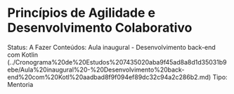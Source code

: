 # Princípios de Agilidade e Desenvolvimento Colaborativo

Status: A Fazer
Conteúdos: Aula inaugural - Desenvolvimento back-end com Kotlin (../Cronograma%20de%20Estudos%207435020aba9f45ad8a8d1d35031b9ebe/Aula%20inaugural%20-%20Desenvolvimento%20back-end%20com%20Kotl%20aadbad8f9f094ef89dc32c94a2c286b2.md)
Tipo: Mentoria
